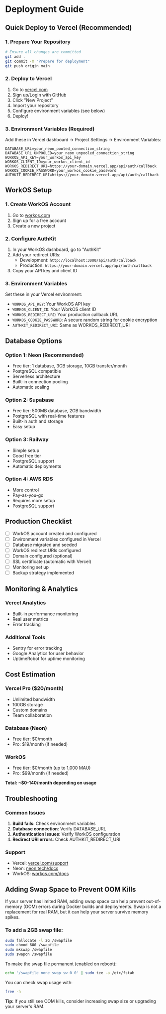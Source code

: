 # Deployment Guide

## Quick Deploy to Vercel (Recommended)

### 1. Prepare Your Repository
```bash
# Ensure all changes are committed
git add .
git commit -m "Prepare for deployment"
git push origin main
```

### 2. Deploy to Vercel
1. Go to [vercel.com](https://vercel.com)
2. Sign up/Login with GitHub
3. Click "New Project"
4. Import your repository
5. Configure environment variables (see below)
6. Deploy!

### 3. Environment Variables (Required)
Add these in Vercel dashboard → Project Settings → Environment Variables:

```
DATABASE_URL=your_neon_pooled_connection_string
DATABASE_URL_UNPOOLED=your_neon_unpooled_connection_string
WORKOS_API_KEY=your_workos_api_key
WORKOS_CLIENT_ID=your_workos_client_id
WORKOS_REDIRECT_URI=https://your-domain.vercel.app/api/auth/callback
WORKOS_COOKIE_PASSWORD=your_workos_cookie_password
AUTHKIT_REDIRECT_URI=https://your-domain.vercel.app/api/auth/callback
```

## WorkOS Setup

### 1. Create WorkOS Account
1. Go to [workos.com](https://workos.com)
2. Sign up for a free account
3. Create a new project

### 2. Configure AuthKit
1. In your WorkOS dashboard, go to "AuthKit"
2. Add your redirect URIs:
   - Development: `http://localhost:3000/api/auth/callback`
   - Production: `https://your-domain.vercel.app/api/auth/callback`
3. Copy your API key and client ID

### 3. Environment Variables
Set these in your Vercel environment:
- `WORKOS_API_KEY`: Your WorkOS API key
- `WORKOS_CLIENT_ID`: Your WorkOS client ID
- `WORKOS_REDIRECT_URI`: Your production callback URL
- `WORKOS_COOKIE_PASSWORD`: A secure random string for cookie encryption
- `AUTHKIT_REDIRECT_URI`: Same as WORKOS_REDIRECT_URI

## Database Options

### Option 1: Neon (Recommended)
- Free tier: 1 database, 3GB storage, 10GB transfer/month
- PostgreSQL compatible
- Serverless architecture
- Built-in connection pooling
- Automatic scaling

### Option 2: Supabase
- Free tier: 500MB database, 2GB bandwidth
- PostgreSQL with real-time features
- Built-in auth and storage
- Easy setup

### Option 3: Railway
- Simple setup
- Good free tier
- PostgreSQL support
- Automatic deployments

### Option 4: AWS RDS
- More control
- Pay-as-you-go
- Requires more setup
- PostgreSQL support

## Production Checklist

- [ ] WorkOS account created and configured
- [ ] Environment variables configured in Vercel
- [ ] Database migrated and seeded
- [ ] WorkOS redirect URIs configured
- [ ] Domain configured (optional)
- [ ] SSL certificate (automatic with Vercel)
- [ ] Monitoring set up
- [ ] Backup strategy implemented

## Monitoring & Analytics

### Vercel Analytics
- Built-in performance monitoring
- Real user metrics
- Error tracking

### Additional Tools
- Sentry for error tracking
- Google Analytics for user behavior
- UptimeRobot for uptime monitoring

## Cost Estimation

### Vercel Pro ($20/month)
- Unlimited bandwidth
- 100GB storage
- Custom domains
- Team collaboration

### Database (Neon)
- Free tier: $0/month
- Pro: $19/month (if needed)

### WorkOS
- Free tier: $0/month (up to 1,000 MAU)
- Pro: $99/month (if needed)

**Total: ~$0-140/month depending on usage**

## Troubleshooting

### Common Issues
1. **Build fails**: Check environment variables
2. **Database connection**: Verify DATABASE_URL
3. **Authentication issues**: Verify WorkOS configuration
4. **Redirect URI errors**: Check AUTHKIT_REDIRECT_URI

### Support
- Vercel: [vercel.com/support](https://vercel.com/support)
- Neon: [neon.tech/docs](https://neon.tech/docs)
- WorkOS: [workos.com/docs](https://workos.com/docs)

## Adding Swap Space to Prevent OOM Kills

If your server has limited RAM, adding swap space can help prevent out-of-memory (OOM) errors during Docker builds and deployments. Swap is not a replacement for real RAM, but it can help your server survive memory spikes.

### To add a 2GB swap file:

```sh
sudo fallocate -l 2G /swapfile
sudo chmod 600 /swapfile
sudo mkswap /swapfile
sudo swapon /swapfile
```

To make the swap file permanent (enabled on reboot):

```sh
echo '/swapfile none swap sw 0 0' | sudo tee -a /etc/fstab
```

You can check swap usage with:

```sh
free -h
```

**Tip:** If you still see OOM kills, consider increasing swap size or upgrading your server's RAM.
